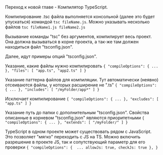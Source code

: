 Переход к новой главе - Компилятор TypeScript.

Компилирование .tsc файла выполняется консольной (далее это будет упускаться) командой `tsc fileName.js`.
Можно указывать несколько файлов `tsc fileName1.js fileName2.js`

Вызывание команды "tsc" без аргументов, компилирует весь проект.
Она должна вызываться в корне проекта, а так-же там должен находиться файл "tsconfig.json".


Далее, идут примеры опций "tsconfig.json".

Указание, какие файлы нужно компилировать
`{
    "compileOptions": { ... },
    "files": [ "app.ts", "app2.ts" ]
}`

Указание паттерна файлов для компиляции. Тут автоматически (неявно) отсеиваются файлы, у которых расширение не ".ts"
`{
    "compileOptions": { ... },
    "includes": [ "/myFolder/app*" ]
}`

Исключает компилирование
`{
    "compileOptions": { ... },
    "excludes": [ "app.ts" ]
}`

Указание путь до папки с дополнительным "tsconfig.json". Свойства описанные в корневом "tsconfig.json" являются приоритетными
`{
    "compileOptions": { ... },
    "extends": [ "/myFolder/" ]
}`

TypeScript в одном проекте может существовать рядом с JavaScript. Это позволяет "мягко" переходить с JS на TS.
Можно включить разрешение в проекте JS, так и сопутствующий параметр для его проверки
`{
    "compileOptions": { 
        ...
        allowJs: true,
        checkJs: true
    },
}`